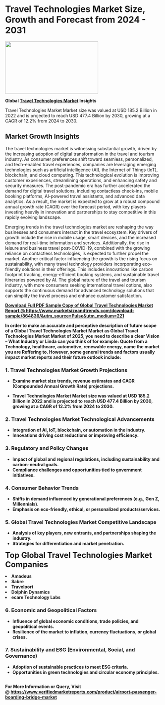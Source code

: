 <H1>Travel Technologies Market Size, Growth and Forecast from 2024 - 2031</H1><img class="aligncenter size-medium wp-image-584254" src="https://thirdeyenews.in/wp-content/uploads/2024/09/Global-Market-Research-300x168.jpeg" alt="" width="300" height="168" /><p><strong>Global&nbsp;<a href="https://www.marketsizeandtrends.com/download-sample/864836/&amp;utm_source=Pulse&amp;utm_medium=221">Travel Technologies Market</a> Insights</strong></p><p>Travel Technologies Market Market size was valued at USD 185.2 Billion in 2022 and is projected to reach USD 477.4 Billion by 2030, growing at a CAGR of 12.2% from 2024 to 2030.</p><p><h2>Market Growth Insights</h2> <p>The travel technologies market is witnessing substantial growth, driven by the increasing adoption of digital transformation in the travel and tourism industry. As consumer preferences shift toward seamless, personalized, and tech-enabled travel experiences, companies are leveraging emerging technologies such as artificial intelligence (AI), the Internet of Things (IoT), blockchain, and cloud computing. This technological evolution is improving customer experiences, streamlining operations, and enhancing safety and security measures. The post-pandemic era has further accelerated the demand for digital travel solutions, including contactless check-ins, mobile booking platforms, AI-powered travel assistants, and advanced data analytics. As a result, the market is expected to grow at a robust compound annual growth rate (CAGR) over the forecast period, with key players investing heavily in innovation and partnerships to stay competitive in this rapidly evolving landscape.</p> <p><strong><a href="#"></a></strong></p> <p>Emerging trends in the travel technologies market are reshaping the way businesses and consumers interact in the travel ecosystem. Key drivers of growth include the rise in mobile usage, smart devices, and the increased demand for real-time information and services. Additionally, the rise in leisure and business travel post-COVID-19, combined with the growing reliance on contactless technologies, is expected to further propel the market. Another critical factor influencing the growth is the rising focus on sustainability, with many travel technology providers incorporating eco-friendly solutions in their offerings. This includes innovations like carbon footprint tracking, energy-efficient booking systems, and sustainable travel itineraries powered by AI. The global nature of the travel and tourism industry, with more consumers seeking international travel options, also supports the continuous demand for advanced technology solutions that can simplify the travel process and enhance customer satisfaction.</p> <p><strong><a href="#"></p><p><span class=""><strong>Download Full PDF Sample Copy of Global Travel Technologies Market Report</strong> @ <a href="https://www.marketsizeandtrends.com/download-sample/864836/&amp;utm_source=Pulse&amp;utm_medium=221" target="_blank">https://www.marketsizeandtrends.com/download-sample/864836/&amp;utm_source=Pulse&amp;utm_medium=221</a></span></p><p>In order to make an accurate and perceptive description of future scope of a Global&nbsp;Travel Technologies Market Market as Global&nbsp;Travel Technologies Market Market of 2025, you need to describe a clear Vision &ndash; What Industry or Linda can you think of for example: Quote from a Technology, healthcare, automotive, renewable energy, name the market you are Reffering to. However, some general trends and factors usually impact market reports and their future outlook include:</p><h3>1.&nbsp;<strong>Travel Technologies Market Growth Projections</strong></h3><ul><li>Examine market size trends, revenue estimates and CAGR (Compounded Annual Growth Rate) projections.</li><li><p>Travel Technologies Market Market size was valued at USD 185.2 Billion in 2022 and is projected to reach USD 477.4 Billion by 2030, growing at a CAGR of 12.2% from 2024 to 2030.</p></li></ul><h3>2.&nbsp;<strong>Travel Technologies Market Technological Advancements</strong></h3><ul><li>Integration of AI, IoT, blockchain, or automation in the industry.</li><li>Innovations driving cost reductions or improving efficiency.</li></ul><h3>3.&nbsp;<strong>Regulatory and Policy Changes</strong></h3><ul><li>Impact of global and regional regulations, including sustainability and carbon-neutral goals.</li><li>Compliance challenges and opportunities tied to government initiatives.</li></ul><h3>4.&nbsp;<strong>Consumer Behavior Trends</strong></h3><ul><li>Shifts in demand influenced by generational preferences (e.g., Gen Z, Millennials).</li><li>Emphasis on eco-friendly, ethical, or personalized products/services.</li></ul><h3>5.&nbsp;<strong>Global Travel Technologies Market Competitive Landscape</strong></h3><ul><li>Analysis of key players, new entrants, and partnerships shaping the industry.</li><li>Strategies for differentiation and market penetration.</li></ul><p data-pm-slice="1 1 []"><span style="color: inherit; font-family: inherit; font-size: 25px;">Top Global Travel Technologies Market Companies</span></p><div class="" data-test-id=""><p><li>Amadeus</li><li> Sabre</li><li> Travelport</li><li> Dolphin Dynamics</li><li> ecare Technology Labs</li></p></div><h3>6.&nbsp;<strong>Economic and Geopolitical Factors</strong></h3><ul><li>Influence of global economic conditions, trade policies, and geopolitical events.</li><li>Resilience of the market to inflation, currency fluctuations, or global crises.</li></ul><h3>7.&nbsp;<strong>Sustainability and ESG (Environmental, Social, and Governance)</strong></h3><ul><li>Adoption of sustainable practices to meet ESG criteria.</li><li>Opportunities in green technologies and circular economy principles.</li></ul><h2><strong style="font-size: 14px;">For More Information or Query, Visit @&nbsp;</strong><a style="background-color: #ffffff; font-size: 14px;" href="https://www.marketsizeandtrends.com/report/travel-technologies-market/" target="_blank">https://www.verifiedmarketreports.com/product/airport-passenger-boarding-bridge-market</a></h2>
